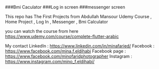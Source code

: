 ###Bmi Caculator
###Log in screen 
###messenger screen

This repo has The First Projects from Abdullah Mansour Udemy Course , Home Project , Log In , Messenger , Bmi Calculator

you can watch the course from here
https://www.udemy.com/course/complete-flutter-arabic

My contact
LinkedIn : https://www.linkedin.com/in/minafaried/
Facebook : https://www.facebook.com/mina.f.eldihabi
Facebook page : https://www.facebook.com/minofaridphotographer
Instagram : https://www.instagram.com/mino_f.eldihabi/
